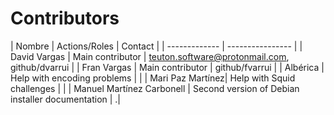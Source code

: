 
# Contributors

| Nombre        | Actions/Roles    | Contact |
| ------------- | ---------------- |
| David Vargas  | Main contributor | teuton.software@protonmail.com, github/dvarrui |
| Fran Vargas   | Main contributor | github/fvarrui |
| Albérica      | Help with encoding problems | |
| Mari Paz Martínez| Help with Squid challenges | |
| Manuel Martínez Carbonell | Second version of Debian installer documentation | .|
